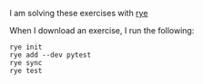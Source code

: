 I am solving these exercises with [rye](https://rye-up.com/)

When I download an exercise, I run the following:

```
rye init
rye add --dev pytest
rye sync
rye test
```

